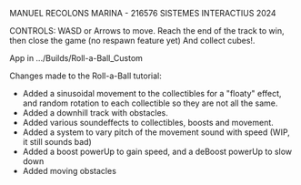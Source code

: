 MANUEL RECOLONS MARINA - 216576
SISTEMES INTERACTIUS 2024

CONTROLS:
WASD or Arrows to move.
Reach the end of the track to win, then close the game (no respawn feature yet)
And collect cubes!.

App in .../Builds/Roll-a-Ball_Custom

Changes made to the Roll-a-Ball tutorial:

- Added a sinusoidal movement to the collectibles for a "floaty" effect, and random rotation to each collectible so they are not all the same.
- Added a downhill track with obstacles.
- Added various soundeffects to collectibles, boosts and movement.
- Added a system to vary pitch of the movement sound with speed (WIP, it still sounds bad)
- Added a boost powerUp to gain speed, and a deBoost powerUp to slow down
- Added moving obstacles
